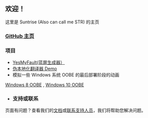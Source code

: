 ## 欢迎！
这里是 Suntrise (Also can call me STR) 的主页
### [GitHub 主页](https://github.com/suntrise/suntrise.github.io)

### 项目
* [YesMyFault(蓝屏生成器）](https://suntrise.github.io/YesMyFault.html)
* [伪本地化翻译器 Demo](https://suntrise.github.io/pslo.html)
* 模拟一些 Windows 系统 OOBE 的最后部署阶段的动画

[Windows 8 OOBE](https://suntrise.github.io/Win8OOBE.html) , [Windows 10 OOBE](https://suntrise.github.io/Win10OOBE.html)
* ### 支持或联系
页面有问题？查看我们的[文档](https://docs.github.com/categories/github-pages-basics/)或[联系支持人员](https://support.github.com/contact)，我们将帮助您解决问题。
